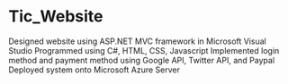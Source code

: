 # Tic_Website
Designed website using ASP.NET MVC framework in Microsoft Visual Studio
Programmed using C#, HTML, CSS, Javascript
Implemented login method and payment method using Google API, Twitter API, and Paypal
Deployed system onto Microsoft Azure Server
